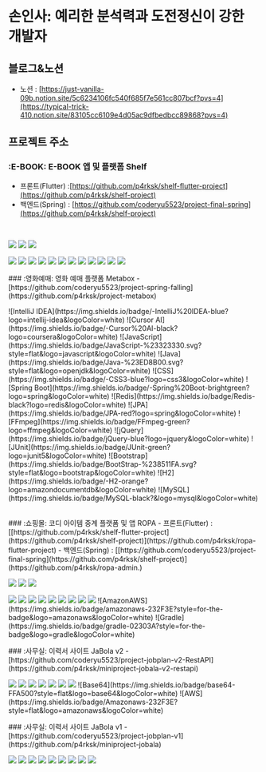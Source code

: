 # 손인사: 예리한 분석력과 도전정신이 강한 개발자
## 블로그&노션
- 노션 : [https://just-vanilla-09b.notion.site/5c6234106fc540f685f7e561cc807bcf?pvs=4](https://typical-trick-410.notion.site/83105cc6109e4d05ac9dfbedbcc89868?pvs=4)
## 프로젝트 주소
### :E-BOOK: E-BOOK 앱 및 플랫폼 Shelf
- 프론트(Flutter) :[https://github.com/p4rksk/shelf-flutter-project](https://github.com/p4rksk/shelf-project)
- 백엔드(Spring) : [https://github.com/coderyu5523/project-final-spring](https://github.com/p4rksk/shelf-project)
 <br>
  <p>
  <img src="https://img.shields.io/badge/Flutter-02569B.svg?style=for-the-badge&logo=flutter&logoColor=white"/>
  <img src="https://img.shields.io/badge/Riverpod-42a5f5.svg?style=for-the-badge&logo=riverpod&logoColor=white"/>
  <img src="https://img.shields.io/badge/Dart-0175C2.svg?style=for-the-badge&logo=dart&logoColor=white"/>
  </p>
  <p>
  <img src="https://img.shields.io/badge/Springboot-6DB33F?style=for-the-badge&logo=springboot&logoColor=white"/>
  <img src="https://img.shields.io/badge/BootStrap-8A2BE2?style=for-the-badge&logo=BootStrap&logoColor=white"/>
  <img src="https://img.shields.io/badge/Java-ED8B00?style=for-the-badge&logo=openjdk&logoColor=white"/>
  <img src="https://img.shields.io/badge/JavaScript-F7DF1E?style=for-the-badge&logo=JavaScript&logoColor=white"/>
  <img src="https://img.shields.io/badge/HTML5-E34F26?style=for-the-badge&logo=html5&logoColor=white"/>
  <img src="https://img.shields.io/badge/CSS3-1572B6?style=for-the-badge&logo=css3&logoColor=white"/>
  <img src="https://img.shields.io/badge/mustache-F7DF1E?style=for-the-badge&logo=Mustache&logoColor=white"/>
  <img src="https://img.shields.io/badge/jQuery-0769AD.svg?style=for-the-badge&logo=jquery&logoColor=white"/>
  <img src="https://img.shields.io/badge/Chart.js-FF6384.svg?style=for-the-badge&logo=chartdotjs&logoColor=white"/>
  <img src="https://img.shields.io/badge/H2-FFA500?style=for-the-badge&logo=H2&logoColor=white"/>
  <img src="https://img.shields.io/badge/MySQL-005C84?style=for-the-badge&logo=mysql&logoColor=white"/>
  <img src="https://img.shields.io/badge/REST%20API-412991?style=for-the-badge&logo=api&logoColor=white"/>
  </p>
### :영화예매: 영화 예매 플랫폼 Metabox
- [https://github.com/coderyu5523/project-spring-falling](https://github.com/p4rksk/project-metabox)
  <br>
  <p>
  ![IntelliJ IDEA](https://img.shields.io/badge/-IntelliJ%20IDEA-blue?logo=intellij-idea&logoColor=white)
  ![Cursor AI](https://img.shields.io/badge/-Cursor%20AI-black?logo=coursera&logoColor=white)
   ![JavaScript](https://img.shields.io/badge/JavaScript-%23323330.svg?style=flat&logo=javascript&logoColor=white)
  ![Java](https://img.shields.io/badge/Java-%23ED8B00.svg?style=flat&logo=openjdk&logoColor=white)
  ![CSS](https://img.shields.io/badge/-CSS3-blue?logo=css3&logoColor=white)
  ![Spring Boot](https://img.shields.io/badge/-Spring%20Boot-brightgreen?logo=spring&logoColor=white)
  ![Redis](https://img.shields.io/badge/Redis-black?logo=redis&logoColor=white)
  ![JPA](https://img.shields.io/badge/JPA-red?logo=spring&logoColor=white)
  ![FFmpeg](https://img.shields.io/badge/FFmpeg-green?logo=ffmpeg&logoColor=white)
  ![jQuery](https://img.shields.io/badge/jQuery-blue?logo=jquery&logoColor=white)
  ![JUnit](https://img.shields.io/badge/JUnit-green?logo=junit5&logoColor=white)
  ![Bootstrap](https://img.shields.io/badge/BootStrap-%238511FA.svg?style=flat&logo=bootstrap&logoColor=white)
  ![H2](https://img.shields.io/badge/-H2-orange?logo=amazondocumentdb&logoColor=white)
  ![MySQL](https://img.shields.io/badge/MySQL-black?&logo=mysql&logoColor=white)
   </p>
   <br/>
### :쇼핑몰: 코디 아이템 중계 플랫폼 및 앱 ROPA
- 프론트(Flutter) :[[https://github.com/p4rksk/shelf-flutter-project](https://github.com/p4rksk/shelf-project)](https://github.com/p4rksk/ropa-flutter-project)
- 백엔드(Spring) : [[https://github.com/coderyu5523/project-final-spring](https://github.com/p4rksk/shelf-project)](https://github.com/p4rksk/ropa-admin.)
 <br>
  <p>
  <img src="https://img.shields.io/badge/Flutter-02569B.svg?style=for-the-badge&logo=flutter&logoColor=white"/>
  <img src="https://img.shields.io/badge/Riverpod-42a5f5.svg?style=for-the-badge&logo=riverpod&logoColor=white"/>
  <img src="https://img.shields.io/badge/Dart-0175C2.svg?style=for-the-badge&logo=dart&logoColor=white"/>
  </p>
  <p>
  <img src="https://img.shields.io/badge/Springboot-6DB33F?style=for-the-badge&logo=springboot&logoColor=white"/>
  <img src="https://img.shields.io/badge/BootStrap-8A2BE2?style=for-the-badge&logo=BootStrap&logoColor=white"/>
  <img src="https://img.shields.io/badge/Java-ED8B00?style=for-the-badge&logo=openjdk&logoColor=white"/>
  <img src="https://img.shields.io/badge/HTML5-E34F26?style=for-the-badge&logo=html5&logoColor=white"/>
  <img src="https://img.shields.io/badge/mustache-F7DF1E?style=for-the-badge&logo=Mustache&logoColor=white"/>
  <img src="https://img.shields.io/badge/Chart.js-FF6384.svg?style=for-the-badge&logo=chartdotjs&logoColor=white"/>
  <img src="https://img.shields.io/badge/H2-FFA500?style=for-the-badge&logo=H2&logoColor=white"/>
  <img src="https://img.shields.io/badge/MySQL-005C84?style=for-the-badge&logo=mysql&logoColor=white"/>
  <img src="https://img.shields.io/badge/REST%20API-412991?style=for-the-badge&logo=api&logoColor=white"/>
  ![AmazonAWS](https://img.shields.io/badge/amazonaws-232F3E?style=for-the-badge&logo=amazonaws&logoColor=white)
  ![Gradle](https://img.shields.io/badge/gradle-02303A?style=for-the-badge&logo=gradle&logoColor=white)
  </p>
### :사무실: 이력서 사이트 JaBola v2
- [https://github.com/coderyu5523/project-jobplan-v2-RestAPI](https://github.com/p4rksk/miniproject-jobala-v2-restapi)
  <p>
  <img src="https://img.shields.io/badge/Springboot-6DB33F?style=for-the-badge&logo=springboot&logoColor=white"/>
  <img src="https://img.shields.io/badge/BootStrap-8A2BE2?style=for-the-badge&logo=BootStrap&logoColor=white"/>
  <img src="https://img.shields.io/badge/Java-ED8B00?style=for-the-badge&logo=openjdk&logoColor=white"/>
  <img src="https://img.shields.io/badge/JavaScript-F7DF1E?style=for-the-badge&logo=JavaScript&logoColor=white"/>
  <img src="https://img.shields.io/badge/H2-FFA500?style=for-the-badge&logo=H2&logoColor=white"/>
  <img src="https://img.shields.io/badge/MySQL-005C84?style=for-the-badge&logo=mysql&logoColor=white"/>
  <img src="https://img.shields.io/badge/REST%20API-412991?style=for-the-badge&logo=api&logoColor=white"/>
    ![Base64](https://img.shields.io/badge/base64-FFA500?style=flat&logo=base64&logoColor=white)
   ![AWS](https://img.shields.io/badge/Amazonaws-232F3E?style=flat&logo=amazonaws&logoColor=white)      
  </p>
### :사무실: 이력서 사이트 JaBola v1
- [https://github.com/coderyu5523/project-jobplan-v1](https://github.com/p4rksk/miniproject-jobala)
  <p>
  <img src="https://img.shields.io/badge/Springboot-6DB33F?style=for-the-badge&logo=springboot&logoColor=white"/>
  <img src="https://img.shields.io/badge/BootStrap-8A2BE2?style=for-the-badge&logo=BootStrap&logoColor=white"/>
  <img src="https://img.shields.io/badge/Java-ED8B00?style=for-the-badge&logo=openjdk&logoColor=white"/>
  <img src="https://img.shields.io/badge/JavaScript-F7DF1E?style=for-the-badge&logo=JavaScript&logoColor=white"/>
  <img src="https://img.shields.io/badge/H2-FFA500?style=for-the-badge&logo=H2&logoColor=white"/>
  <img src="https://img.shields.io/badge/MySQL-005C84?style=for-the-badge&logo=mysql&logoColor=white"/>
  <img src="https://img.shields.io/badge/HTML5-E34F26?style=for-the-badge&logo=html5&logoColor=white"/>
  <img src="https://img.shields.io/badge/CSS3-1572B6?style=for-the-badge&logo=css3&logoColor=white"/>
  <img src="https://img.shields.io/badge/mustache-F7DF1E?style=for-the-badge&logo=Mustache&logoColor=white"/>
  </p>
